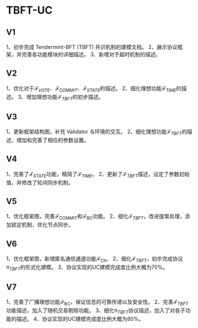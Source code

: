 # TBFT-UC

## V1

1、初步完成 Tendermint-BFT (TBFT) 共识机制的建模文档。
2、展示协议框架，并完善各功能模块的详细描述。
3、新增对于超时机制的描述。

## V2

1、优化对于$\mathcal{F}_{VOTE}、\mathcal{F}_{COMMIT}、\mathcal{F}_{STATE}$的描述。
2、细化理想功能$\mathcal{F}_{TIME}$的描述。
3、增加理想功能$\mathcal{F}_{TBFT}$的初步描述。

## V3

1、更新框架结构图，补充 Validator 与环境的交互。
2、细化理想功能$\mathcal{F}_{TBFT}$的描述，增加和完善了相应的参数设置。

## V4

1、完善了$\mathcal{F}_{STATE}$功能，精简了$\mathcal{F}_{TIME}$。
2、更新了$\mathcal{F}_{TBFT}$描述，设定了参数初始值，并修改了轮间同步机制。

## V5

1、优化框架图，完善$\mathcal{F}_\text{COMMIT}$和$\mathcal{F}_\text{BC}$功能。
2、细化$\mathcal{F}_{TBFT}$，改进提案处理，添加锁定机制，优化节点同步。

## V6

1、优化框架图，新增匿名通信通道功能$\mathcal{F}_\text{Ch}$。
2、细化$\mathcal{F}_{TBFT}$，初步完成协议$\mathcal{\pi}_{TBFT}$的形式化建模。
3、协议实现的UC建模完成度比例大概为70%。

## V7

1、完善了广播理想功能$\mathcal{F}_\text{BC}$，保证信息的可靠传递以及安全性。
2、完善$\mathcal{F}_{TBFT}$功能描述，加入了随机交易剔除功能。
3、细化$\mathcal{\pi}_{TBFT}$协议描述，加入了对各子功能的描述。
4、协议实现的UC建模完成度比例大概为80%。

